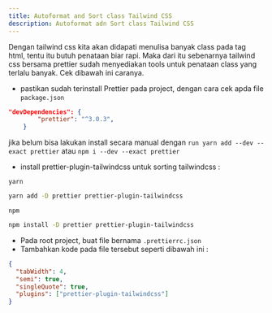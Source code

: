 ```yaml
---
title: Autoformat and Sort class Tailwind CSS
description: Autoformat adn Sort class Tailwind CSS
---
```


Dengan tailwind css kita akan didapati menulisa banyak class pada tag html, tentu itu butuh penataan biar rapi. Maka dari itu sebenarnya tailwind css bersama prettier sudah menyediakan tools untuk penataan class yang terlalu banyak. Cek dibawah ini caranya.

- pastikan sudah terinstall Prettier pada project, dengan cara cek apda file `package.json`

```json
"devDependencies": {
        "prettier": "^3.0.3",
    }
```

jika belum bisa lakukan install secara manual dengan `run yarn add --dev --exact prettier` atau `npm i --dev --exact prettier`

- install prettier-plugin-tailwindcss untuk sorting tailwindcss :

`yarn`

```bash
yarn add -D prettier prettier-plugin-tailwindcss
```

`npm`

```bash
npm install -D prettier prettier-plugin-tailwindcss
```

- Pada root project, buat file bernama `.prettierrc.json`
- Tambahkan kode pada file tersebut seperti dibawah ini :

```json
{
  "tabWidth": 4,
  "semi": true,
  "singleQuote": true,
  "plugins": ["prettier-plugin-tailwindcss"]
}
```
